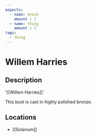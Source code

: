 ```yaml
---
aspects: 
  - name: knock
    amount : 1
  - name: thing
    amount : 1
tags:
  - thing
---
```


# Willem Harries

## Description
'[[Willem Harries]]'

This bust is cast in highly polished bronze.
## Locations
- [[Solarium]]